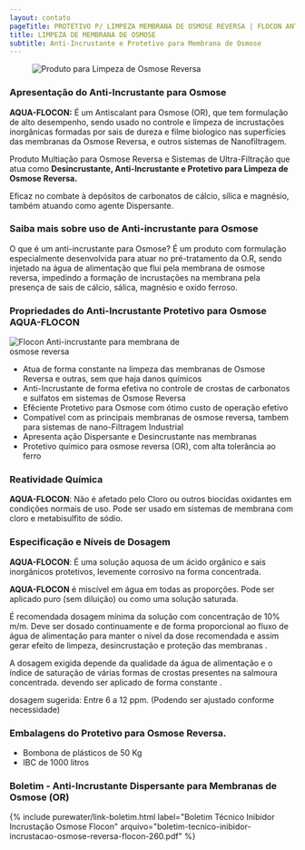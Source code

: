 ```yaml
---
layout: contato
pageTitle: PROTETIVO P/ LIMPEZA MEMBRANA DE OSMOSE REVERSA | FLOCON ANTI-INCRUSTANTE OSMOSE |PUREWATER EFLUENTES
title: LIMPEZA DE MEMBRANA DE OSMOSE
subtitle: Anti-Incrustante e Protetivo para Membrana de Osmose
---
```

<figure class="figure">
  <img src="../../website/images/protetivo para limpeza osmose reversa.jpg" class="figure-img img-fluid rounded" alt="Produto para Limpeza de Osmose Reversa" style="max-width: 90%;">
</figure>

### Apresentação do Anti-Incrustante para Osmose

**AQUA-FLOCON:** É um Antiscalant para Osmose (OR), que tem formulação de alto desempenho, sendo usado no controle e limpeza de incrustações inorgânicas formadas por sais de dureza e filme biologico nas superfícies das membranas da Osmose Reversa, e outros sistemas de Nanofiltragem. 

Produto Multiação para Osmose Reversa e Sistemas de Ultra-Filtração que atua como **Desincrustante, Anti-Incrustante e Protetivo para Limpeza de Osmose Reversa.**

Eficaz no combate à depósitos de carbonatos de cálcio, sílica e magnésio, também atuando como agente Dispersante.

### Saiba mais sobre uso de Anti-incrustante para Osmose

O que é um anti-incrustante para Osmose? É um produto com formulação especialmente desenvolvida para atuar no pré-tratamento da O.R, sendo injetado na água de alimentação que flui pela membrana de osmose reversa, impedindo a formação de incrustações na membrana pela presença de sais de cálcio, sálica, magnésio e oxido ferroso.

### Propriedades do Anti-Incrustante Protetivo para Osmose AQUA-FLOCON

<img class="img-responsive pull-left" style="max-width: 60%;" src="../../website/images/Anti-Incrustante para Osmose Flocon.png" alt="Flocon Anti-incrustante para membrana de osmose reversa">

>
- Atua de forma constante na limpeza das membranas de Osmose Reversa e outras, sem que haja danos químicos  
- Anti-Incrustante de forma efetiva no controle de crostas de carbonatos e sulfatos em sistemas de Osmose Reversa
- Efêciente Protetivo para Osmose com ótimo custo de operação efetivo
- Compatível com as principais membranas de osmose reversa, tambem para sistemas de nano-Filtragem Industrial 
- Apresenta ação Dispersante e Desincrustante nas membranas
- Protetivo químico para osmose reversa (OR), com alta tolerância ao ferro
>

### Reatividade Química

**AQUA-FLOCON**: Não é afetado pelo Cloro ou outros biocidas oxidantes em condições normais de uso. Pode ser usado em sistemas de membrana com cloro e metabisulfito de sódio.

### Especificação e Níveis de Dosagem

**AQUA-FLOCON**: É uma solução aquosa de um ácido orgânico e sais inorgânicos protetivos, levemente corrosivo na forma concentrada. 

**AQUA-FLOCON** é miscível em água em todas as proporções. Pode ser aplicado puro (sem diluição) ou como uma solução saturada. 

É recomendada dosagem mínima da solução com concentração de 10% m/m. 
Deve ser dosado continuamente e de forma proporcional ao fluxo de água de alimentação para manter o nível da dose recomendada e assim gerar efeito de limpeza, desincrustação e proteção das membranas . 

A dosagem exigida depende da qualidade da água de alimentação e o índice de saturação de várias formas de crostas presentes na salmoura concentrada. devendo ser aplicado de forma constante .

dosagem sugerida: Entre 6 a 12 ppm. (Podendo ser ajustado conforme necessidade)

### Embalagens do Protetivo para Osmose Reversa.

- Bombona de plásticos de 50 Kg 
- IBC de 1000 litros

### Boletim - Anti-Incrustante Dispersante para Membranas de Osmose (OR)

{% include purewater/link-boletim.html 
   label="Boletim Técnico Inibidor Incrustação Osmose Flocon" 
   arquivo="boletim-tecnico-inibidor-incrustacao-osmose-reversa-flocon-260.pdf" %}
   
   
   
